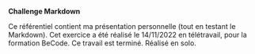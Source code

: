 **Challenge Markdown**

Ce référentiel contient ma présentation personnelle (tout en testant le Markdown). Cet exercice a été réalisé le 14/11/2022 en télétravail, pour la formation BeCode. Ce travail est terminé.
Réalisé en solo.
